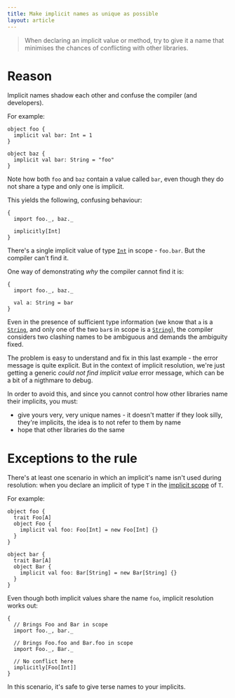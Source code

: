 ```yaml
---
title: Make implicit names as unique as possible
layout: article
---
```


> When declaring an implicit value or method, try to give it a name that minimises the chances of conflicting with other libraries.

# Reason

Implicit names shadow each other and confuse the compiler (and developers).

For example:

```tut:silent
object foo {
  implicit val bar: Int = 1
}

object baz {
  implicit val bar: String = "foo"
}
```

Note how both `foo` and `baz` contain a value called `bar`, even though they do not share a type and only one is implicit.

This yields the following, confusing behaviour:

```tut:book:fail
{
  import foo._, baz._

  implicitly[Int]
}
```

There's a single implicit value of type [`Int`] in scope - `foo.bar`. But the compiler can't find it.

One way of demonstrating *why* the compiler cannot find it is:

```tut:book:fail
{
  import foo._, baz._

  val a: String = bar
}
```

Even in the presence of sufficient type information (we know that `a` is a [`String`], and only one of the two `bar`s in scope is a [`String`]), the compiler considers two clashing names to be ambiguous and demands the ambiguity fixed.

The problem is easy to understand and fix in this last example - the error message is quite explicit. But in the context of implicit resolution, we're just getting a generic _could not find implicit value_ error message, which can be a bit of a nigthmare to debug.

In order to avoid this, and since you cannot control how other libraries name their implicits, you must:
* give yours very, very unique names - it doesn't matter if they look silly, they're implicits, the idea is to not refer to them by name
* hope that other libraries do the same

# Exceptions to the rule

There's at least one scenario in which an implicit's name isn't used during resolution: when you declare an implicit of type `T` in the [implicit scope](../definitions/implicit_scope.html) of `T`.

For example:

```tut:reset:silent
object foo {
  trait Foo[A]
  object Foo {
    implicit val foo: Foo[Int] = new Foo[Int] {}
  }
}

object bar {
  trait Bar[A]
  object Bar {
    implicit val foo: Bar[String] = new Bar[String] {}
  }
}
```

Even though both implicit values share the name `foo`, implicit resolution works out:

```tut:silent
{
  // Brings Foo and Bar in scope
  import foo._, bar._

  // Brings Foo.foo and Bar.foo in scope
  import Foo._, Bar._

  // No conflict here
  implicitly[Foo[Int]]
}
```

In this scenario, it's safe to give terse names to your implicits.

[`Int`]:https://www.scala-lang.org/api/2.12.8/scala/Int.html
[`String`]:https://docs.oracle.com/javase/8/docs/api/java/lang/String.html
